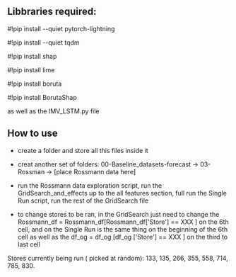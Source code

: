 ## Libbraries required:

#!pip install --quiet pytorch-lightning

#!pip install --quiet tqdm

#!pip install shap

#!pip install lime

#!pip install boruta

#!pip install BorutaShap

as well as the IMV_LSTM.py file


## How to use

- create a folder and store all this files inside it

- creat another set of folders: 00-Baseline_datasets-forecast -> 03-Rossman -> [place Rossmann data here]

- run the Rossmann data exploration script, run the GridSearch_and_effects up to the all features section, full run the Single Run script, run the rest of the GridSearch file

- to change stores to be ran, in the GridSearch just need to change the Rossmann_df = Rossmann_df[Rossmann_df['Store'] == XXX ]  on the 6th cell, and on the Single Run is the same thing on the beginning of the 6th cell as well as the df_og = df_og [df_og ['Store'] == XXX ] on the third to last cell


Stores currently being run ( picked at random): 133, 135, 266, 355, 558, 714, 785, 830. 
